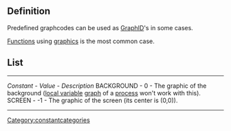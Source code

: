 Definition
----------

Predefined graphcodes can be used as [GraphID](GraphID "wikilink")'s in
some cases.

[Functions](Functions "wikilink") using [graphics](graphic "wikilink")
is the most common case.

List
----

  ------------ ----------- ------------------------------------------------------------------------------------------------------------------------------------------------------------------
  *Constant*   - *Value*   - *Description*
  BACKGROUND   - 0         - The graphic of the background ([local variable](local_variable "wikilink") [graph](graph "wikilink") of a [process](process "wikilink") won't work with this).
  SCREEN       - -1        - The graphic of the screen (its center is (0,0)).
  ------------ ----------- ------------------------------------------------------------------------------------------------------------------------------------------------------------------

<Category:constantcategories>
